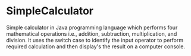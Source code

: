 # SimpleCalculator
Simple calculator in Java programming language which performs four mathematical operations i.e., addition, subtraction, multiplication, and division.
It uses the switch case to identify the input operator to perform required calculation and then display's the result on a computer console.
